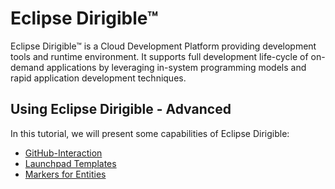 # Eclipse Dirigible™

Eclipse Dirigible™ is a Cloud Development Platform providing development tools and runtime environment. It supports full development life-cycle of on-demand applications by leveraging in-system programming models and rapid application development techniques.

## Using Eclipse Dirigible - Advanced

In this tutorial, we will present some capabilities of Eclipse Dirigible:
- [GitHub-Interaction][1]
- [Launchpad Templates][2]
- [Markers for Entities][3]

[1]: https://github.com/dirigiblelabs/curriculum/tree/master/TsvetelinaStoyanova/documentation/dirigibleDocumentation/githubInteraction.md
[2]: https://github.com/dirigiblelabs/curriculum/tree/master/TsvetelinaStoyanova/documentation/dirigibleDocumentation/launchpadTemplates.md
[3]: https://github.com/dirigiblelabs/curriculum/tree/master/TsvetelinaStoyanova/documentation/dirigibleDocumentation/markersForEntities.md
